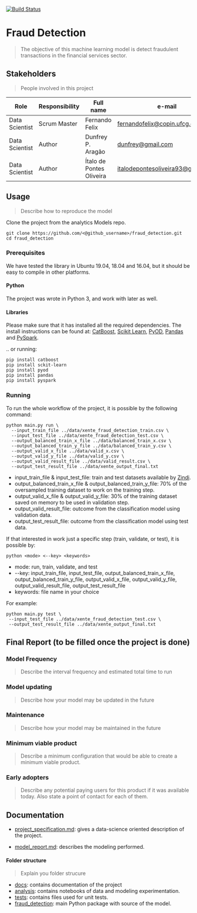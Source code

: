 [![Build Status](https://travis-ci.com/italoPontes/fraud_detection.svg?token=xCXQ5y8dztyVs3aHPJLA&branch=master)](https://travis-ci.com/italoPontes/fraud_detection)

# Fraud Detection
> The objective of this machine learning model is detect fraudulent transactions in the financial services sector.


## Stakeholders
> People involved in this project

| Role                 | Responsibility         | Full name                | e-mail       |
| -----                | ----------------       | -----------              | ---------    |
| Data Scientist       | Scrum Master           | Fernando Felix | fernandofelix@copin.ufcg.edu.br   |
| Data Scientist       | Author                 | Dunfrey P. Aragão | dunfrey@gmail.com   |
| Data Scientist       | Author                 | Ítalo de Pontes Oliveira           | italodepontesoliveira93@gmail.com |


## Usage
> Describe how to reproduce the model

Clone the project from the analytics Models repo.
```
git clone https://github.com/<@github_username>/fraud_detection.git
cd fraud_detection
```

### Prerequisites

We have tested the library in Ubuntu 19.04, 18.04 and 16.04, but it should be easy to compile in other platforms.

#### Python

The project was wrote in Python 3, and work with later as well.

#### Libraries

Please make sure that it has installed all the required dependencies. 
The install instructions can be found at: [CatBoost](https://catboost.ai/), [Scikit Learn](https://scikit-learn.org/stable/), [PyOD](https://pyod.readthedocs.io/en/latest/), [Pandas](https://pandas.pydata.org/) and [PySpark](https://spark.apache.org/).

.. or running:
```
pip install catboost
pip install sckit-learn
pip install pyod
pip install pandas
pip install pyspark
```

### Running

To run the whole workflow of the project, it is possible by the following command:

```
python main.py run \
  --input_train_file ../data/xente_fraud_detection_train.csv \
  --input_test_file ../data/xente_fraud_detection_test.csv \
  --output_balanced_train_x_file ../data/balanced_train_x.csv \
  --output_balanced_train_y_file ../data/balanced_train_y.csv \
  --output_valid_x_file ../data/valid_x.csv \
  --output_valid_y_file ../data/valid_y.csv \
  --output_valid_result_file ../data/valid_result.csv \
  --output_test_result_file ../data/xente_output_final.txt
```

* input_train_file & input_test_file: train and test datasets available by [Zindi](https://zindi.africa/competitions/xente-fraud-detection-challenge/data).
* output_balanced_train_x_file & output_balanced_train_y_file: 70% of the oversampled training dataset to work on the training step.
* output_valid_x_file & output_valid_y_file: 30% of the training dataset saved on memory to be used in validation step.
* output_valid_result_file: outcome from the classification model using validation data.
* output_test_result_file: outcome from the classification model using test data.


If that interested in work just a specific step (train, validate, or test), it is possible by:
```
python <mode> <--key> <keywords>
```

* mode: run, train, validate, and test
* --key: input_train_file, input_test_file, output_balanced_train_x_file, output_balanced_train_y_file, output_valid_x_file, output_valid_y_file, output_valid_result_file, output_test_result_file
* keywords: file name in your choice

For example:

```
python main.py test \
 --input_test_file ../data/xente_fraud_detection_test.csv \
 --output_test_result_file ../data/xente_output_final.txt
```

## Final Report (to be filled once the project is done)

### Model Frequency

> Describe the interval frequency and estimated total time to run

### Model updating

> Describe how your model may be updated in the future

### Maintenance

> Describe how your model may be maintained in the future

### Minimum viable product

> Describe a minimum configuration that would be able to create a minimum viable product.

### Early adopters

> Describe any potential paying users for this product if it was available today. Also state a point of contact for each of them.

## Documentation

* [project_specification.md](./docs/project_specification.md): gives a data-science oriented description of the project.

* [model_report.md](./docs/model_report.md): describes the modeling performed.


#### Folder structure
>Explain you folder strucure

* [docs](./docs): contains documentation of the project
* [analysis](./analysis/): contains notebooks of data and modeling experimentation.
* [tests](./tests/): contains files used for unit tests.
* [fraud_detection](./fraud_detection/): main Python package with source of the model.

